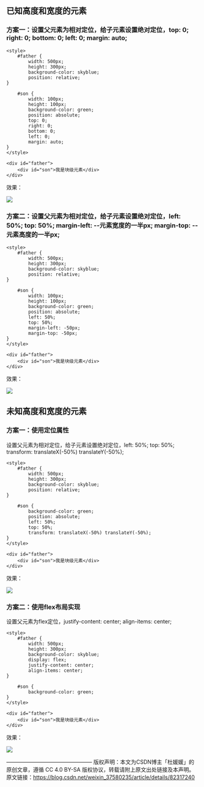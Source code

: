 ## 已知高度和宽度的元素

### 方案一：设置父元素为相对定位，给子元素设置绝对定位，top: 0; right: 0; bottom: 0; left: 0; margin: auto;

```
<style>
    #father {
        width: 500px;
        height: 300px;
        background-color: skyblue;
        position: relative;
}

    #son {
        width: 100px;
        height: 100px;
        background-color: green;
        position: absolute;
        top: 0;
        right: 0;
        bottom: 0;
        left: 0;
        margin: auto;
}
</style>

<div id="father">
    <div id="son">我是块级元素</div>
</div>
```
效果：

![](https://img-blog.csdn.net/20180902190939383?watermark/2/text/aHR0cHM6Ly9ibG9nLmNzZG4ubmV0L3dlaXhpbl8zNzU4MDIzNQ==/font/5a6L5L2T/fontsize/400/fill/I0JBQkFCMA==/dissolve/70)

### 方案二：设置父元素为相对定位，给子元素设置绝对定位，left: 50%; top: 50%; margin-left: --元素宽度的一半px; margin-top: --元素高度的一半px;

```
<style>
    #father {
        width: 500px;
        height: 300px;
        background-color: skyblue;
        position: relative;
}

    #son {
        width: 100px;
        height: 100px;
        background-color: green;
        position: absolute;
        left: 50%;
        top: 50%;
        margin-left: -50px;
        margin-top: -50px;
}
</style>

<div id="father">
    <div id="son">我是块级元素</div>
</div>
```
效果：

![](https://img-blog.csdn.net/20180902190939383?watermark/2/text/aHR0cHM6Ly9ibG9nLmNzZG4ubmV0L3dlaXhpbl8zNzU4MDIzNQ==/font/5a6L5L2T/fontsize/400/fill/I0JBQkFCMA==/dissolve/70)

## 未知高度和宽度的元素

### 方案一：使用定位属性

设置父元素为相对定位，给子元素设置绝对定位，left: 50%; top: 50%; transform: translateX(-50%) translateY(-50%);

```
<style>
    #father {
        width: 500px;
        height: 300px;
        background-color: skyblue;
        position: relative;
}

    #son {
        background-color: green;
        position: absolute;
        left: 50%;
        top: 50%;
        transform: translateX(-50%) translateY(-50%);
}
</style>

<div id="father">
    <div id="son">我是块级元素</div>
</div>
```
效果：

![](https://img-blog.csdn.net/20180902191958526?watermark/2/text/aHR0cHM6Ly9ibG9nLmNzZG4ubmV0L3dlaXhpbl8zNzU4MDIzNQ==/font/5a6L5L2T/fontsize/400/fill/I0JBQkFCMA==/dissolve/70)

### 方案二：使用flex布局实现

设置父元素为flex定位，justify-content: center; align-items: center;

```
<style>
    #father {
        width: 500px;
        height: 300px;
        background-color: skyblue;
        display: flex;
        justify-content: center;
        align-items: center;
}

    #son {
        background-color: green;
}
</style>

<div id="father">
    <div id="son">我是块级元素</div>
</div>
```
效果：

![](https://img-blog.csdn.net/20180902191958526?watermark/2/text/aHR0cHM6Ly9ibG9nLmNzZG4ubmV0L3dlaXhpbl8zNzU4MDIzNQ==/font/5a6L5L2T/fontsize/400/fill/I0JBQkFCMA==/dissolve/70)

————————————————
版权声明：本文为CSDN博主「杜媛媛」的原创文章，遵循 CC 4.0 BY-SA 版权协议，转载请附上原文出处链接及本声明。
原文链接：https://blog.csdn.net/weixin_37580235/article/details/82317240